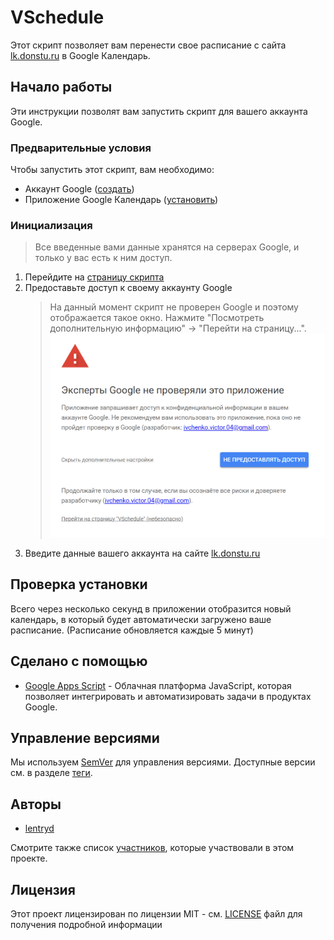 # VSchedule

Этот скрипт позволяет вам перенести свое расписание с сайта [lk.donstu.ru](https://lk.donstu.ru/) в Google Календарь.

## Начало работы

Эти инструкции позволят вам запустить скрипт для вашего аккаунта Google.

### Предварительные условия

Чтобы запустить этот скрипт, вам необходимо:

- Аккаунт Google ([создать](https://accounts.google.com/))
- Приложение Google Календарь ([установить](https://www.google.com/intl/ru/calendar/about/))

### Инициализация

> Все введенные вами данные хранятся на серверах Google, и только у вас есть к ним доступ.

1. Перейдите на [страницу скрипта](https://script.google.com/macros/s/AKfycbzd5BLZi4CFrtKlET8Or01dqDDRpCJusI54PeiUbuK9umVM8Qd5zVapjYYczv-5AzA/exec)
2. Предоставьте доступ к своему аккаунту Google
   > На данный момент скрипт не проверен Google и поэтому отображается такое окно. Нажмите "Посмотреть дополнительную информацию" -> "Перейти на страницу...".
   > ![Картинка](./docs/image.png)
3. Введите данные вашего аккаунта на сайте [lk.donstu.ru](https://lk.donstu.ru/)

## Проверка установки

Всего через несколько секунд в приложении отобразится новый календарь, в который будет автоматически загружено ваше расписание. (Расписание обновляется каждые 5 минут)

## Сделано с помощью

- [Google Apps Script](https://developers.google.com/apps-script) - Облачная платформа JavaScript, которая позволяет интегрировать и автоматизировать задачи в продуктах Google.

## Управление версиями

Мы используем [SemVer](http://semver.org/) для управления версиями. Доступные версии см. в разделе [теги](https://github.com/lentryd/VSchedule/tags).

## Авторы

- [lentryd](https://github.com/lentryd)

Смотрите также список [участников](https://github.com/lentryd/VSchedule/contributors), которые участвовали в этом проекте.

## Лицензия

Этот проект лицензирован по лицензии MIT - см. [LICENSE](LICENSE) файл для получения подробной информации
